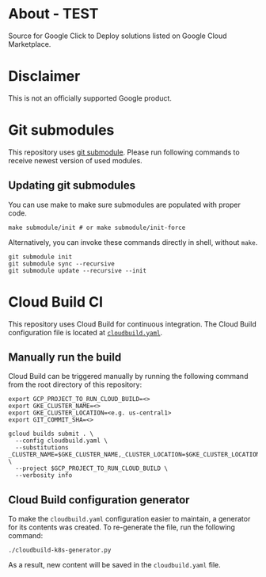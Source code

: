 # About - TEST

Source for Google Click to Deploy solutions listed on
Google Cloud Marketplace.

# Disclaimer

This is not an officially supported Google product.

# Git submodules

This repository uses [git submodule](https://git-scm.com/docs/git-submodule).
Please run following commands to receive newest version of used modules.

## Updating git submodules

You can use make to make sure submodules
are populated with proper code.

```shell
make submodule/init # or make submodule/init-force
```

Alternatively, you can invoke these commands directly in shell, without `make`.

```shell
git submodule init
git submodule sync --recursive
git submodule update --recursive --init
```

# Cloud Build CI

This repository uses Cloud Build for continuous integration. The Cloud Build configuration file is located at [`cloudbuild.yaml`](cloudbuild.yaml).

## Manually run the build

Cloud Build can be triggered manually by running the following command
from the root directory of this repository:

```shell
export GCP_PROJECT_TO_RUN_CLOUD_BUILD=<>
export GKE_CLUSTER_NAME=<>
export GKE_CLUSTER_LOCATION=<e.g. us-central1>
export GIT_COMMIT_SHA=<>

gcloud builds submit . \
  --config cloudbuild.yaml \
  --substitutions _CLUSTER_NAME=$GKE_CLUSTER_NAME,_CLUSTER_LOCATION=$GKE_CLUSTER_LOCATION,COMMIT_SHA=$GIT_COMMIT_SHA \
  --project $GCP_PROJECT_TO_RUN_CLOUD_BUILD \
  --verbosity info
```

## Cloud Build configuration generator

To make the `cloudbuild.yaml` configuration easier to maintain, a generator for its contents was created. To re-generate the file, run the following command:

```shell
./cloudbuild-k8s-generator.py
```

As a result, new content will be saved in the `cloudbuild.yaml` file.
